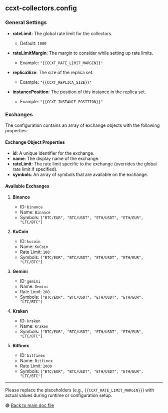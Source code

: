 ## ccxt-collectors.config

### General Settings

- **rateLimit**: The global rate limit for the collectors.
  - Default: `1000`

- **rateLimitMargin**: The margin to consider while setting up rate limits.
  - Example: `"{{CCXT_RATE_LIMIT_MARGIN}}"`

- **replicaSize**: The size of the replica set.
  - Example: `"{{CCXT_REPLICA_SIZE}}"`

- **instancePosition**: The position of this instance in the replica set.
  - Example: `"{{CCXT_INSTANCE_POSITION}}"`

### Exchanges

The configuration contains an array of exchange objects with the following properties:

#### Exchange Object Properties

- **id**: A unique identifier for the exchange.
- **name**: The display name of the exchange.
- **rateLimit**: The rate limit specific to the exchange (overrides the global rate limit if specified).
- **symbols**: An array of symbols that are available on the exchange.

#### Available Exchanges

1. **Binance**
   - ID: `binance`
   - Name: `Binance`
   - Symbols: `["BTC/EUR", "BTC/USDT", "ETH/USDT", "ETH/EUR", "LTC/BTC"]`

2. **KuCoin**
   - ID: `kucoin`
   - Name: `KuCoin`
   - Rate Limit: `100`
   - Symbols: `["BTC/EUR", "BTC/USDT", "ETH/USDT", "ETH/EUR", "LTC/BTC"]`

3. **Gemini**
   - ID: `gemini`
   - Name: `Gemini`
   - Rate Limit: `200`
   - Symbols: `["BTC/EUR", "BTC/USDT", "ETH/USDT", "ETH/EUR", "LTC/BTC"]`

4. **Kraken**
   - ID: `kraken`
   - Name: `Kraken`
   - Symbols: `["BTC/EUR", "BTC/USDT", "ETH/USDT", "ETH/EUR", "LTC/BTC"]`

5. **Bitfinex**
   - ID: `bitfinex`
   - Name: `Bitfinex`
   - Rate Limit: `2000`
   - Symbols: `["BTC/EUR", "BTC/USDT", "ETH/USDT", "ETH/EUR", "LTC/BTC"]`

---

Please replace the placeholders (e.g., `{{CCXT_RATE_LIMIT_MARGIN}}`) with actual values during runtime or configuration setup.

 🟣 [Back to main doc file](../../README.md)
